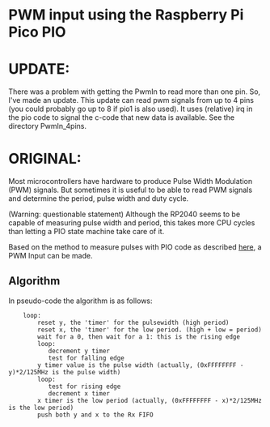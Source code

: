 # PWM input using the Raspberry Pi Pico PIO 

# UPDATE:
There was a problem with getting the PwmIn to read more than one pin. So, I've made an update. This update can read pwm signals from up to 4 pins (you could probably go up to 8 if pio1 is also used). It uses (relative) irq in the pio code to signal the c-code that new data is available. See the directory PwmIn_4pins.

# ORIGINAL:

Most microcontrollers have hardware to produce Pulse Width Modulation (PWM) signals. But sometimes it is useful to be able to read PWM signals and determine the period, pulse width and duty cycle.

(Warning: questionable statement) Although the RP2040 seems to be capable of measuring pulse width and period, this takes more CPU cycles than letting a PIO state machine take care of it.

Based on the method to measure pulses with PIO code as described [here](https://github.com/GitJer/Some_RPI-Pico_stuff/tree/main/HCSR04), a PWM Input can be made.

## Algorithm

In pseudo-code the algorithm is as follows:

```
    loop:
        reset y, the 'timer' for the pulsewidth (high period)
        reset x, the 'timer' for the low period. (high + low = period)
        wait for a 0, then wait for a 1: this is the rising edge
        loop: 
           decrement y timer
           test for falling edge 
        y timer value is the pulse width (actually, (0xFFFFFFFF - y)*2/125MHz is the pulse width)
        loop:
           test for rising edge
           decrement x timer
        x timer is the low period (actually, (0xFFFFFFFF - x)*2/125MHz is the low period)
        push both y and x to the Rx FIFO
```
